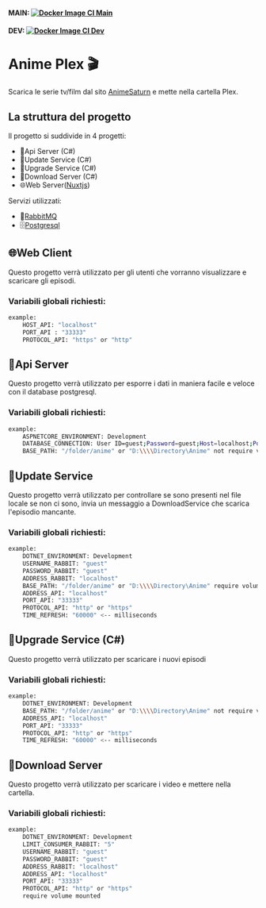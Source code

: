 #### MAIN: [![Docker Image CI Main](https://github.com/GamingBunker/AnimePlex/actions/workflows/docker-image.yml/badge.svg?branch=main)](https://github.com/GamingBunker/AnimePlex/actions/workflows/docker-image.yml) 

#### DEV: [![Docker Image CI Dev](https://github.com/GamingBunker/AnimePlex/actions/workflows/docker-image.yml/badge.svg?branch=dev)](https://github.com/GamingBunker/AnimePlex/actions/workflows/docker-image.yml)

# Anime Plex 🎬
Scarica le serie tv/film dal sito [AnimeSaturn](https://www.animesaturn.it/) e mette nella cartella Plex.

## La struttura del progetto
Il progetto si suddivide in 4 progetti:
- 🧮Api Server (C#)
- 💾Update Service (C#)
- 💽Upgrade Service (C#)
- 📩Download Server (C#)
- 🌐Web Server([Nuxtjs](https://nuxtjs.org/))

Servizi utilizzati:
- 🐰[RabbitMQ](https://www.rabbitmq.com/)
- 🗄[Postgresql](https://www.postgresql.org/)

## 🌐Web Client
Questo progetto verrà utilizzato per gli utenti che vorranno visualizzare e scaricare gli episodi.
### Variabili globali richiesti:
```sh
example:
    HOST_API: "localhost"
    PORT_API : "33333"
    PROTOCOL_API: "https" or "http"
```

## 🧮Api Server
Questo progetto verrà utilizzato per esporre i dati in maniera facile e veloce con il database postgresql.
### Variabili globali richiesti:
```sh
example:
    ASPNETCORE_ENVIRONMENT: Development
    DATABASE_CONNECTION: User ID=guest;Password=guest;Host=localhost;Port=33333;Database=db;
    BASE_PATH: "/folder/anime" or "D:\\\\Directory\Anime" not require volume mounted
```
## 💾Update Service
Questo progetto verrà utilizzato per controllare se sono presenti nel file locale se non ci sono, invia un messaggio a DownloadService che scarica l'episodio mancante.
### Variabili globali richiesti:
```sh
example:
    DOTNET_ENVIRONMENT: Development
    USERNAME_RABBIT: "guest"
    PASSWORD_RABBIT: "guest"
    ADDRESS_RABBIT: "localhost"
    BASE_PATH: "/folder/anime" or "D:\\\\Directory\Anime" require volume mounted
    ADDRESS_API: "localhost"
    PORT_API: "33333"
    PROTOCOL_API: "http" or "https"
    TIME_REFRESH: "60000" <-- milliseconds
```
## 💽Upgrade Service (C#)
Questo progetto verrà utilizzato per scaricare i nuovi episodi
### Variabili globali richiesti:
```sh
example:
    DOTNET_ENVIRONMENT: Development
    BASE_PATH: "/folder/anime" or "D:\\\\Directory\Anime" not require volume mounted
    ADDRESS_API: "localhost"
    PORT_API: "33333"
    PROTOCOL_API: "http" or "https"
    TIME_REFRESH: "60000" <-- milliseconds
```
## 📩Download Server
Questo progetto verrà utilizzato per scaricare i video e mettere nella cartella.
### Variabili globali richiesti:
```sh
example:
    DOTNET_ENVIRONMENT: Development
    LIMIT_CONSUMER_RABBIT: "5"
    USERNAME_RABBIT: "guest"
    PASSWORD_RABBIT: "guest"
    ADDRESS_RABBIT: "localhost"
    ADDRESS_API: "localhost"
    PORT_API: "33333"
    PROTOCOL_API: "http" or "https"
    require volume mounted
```